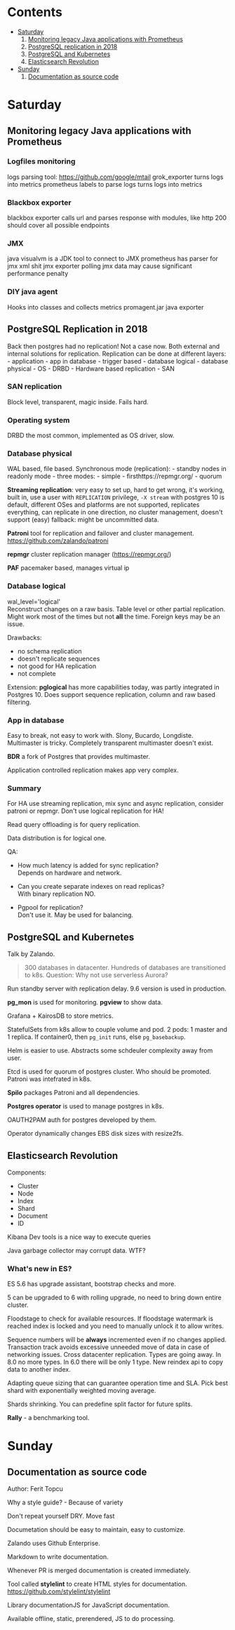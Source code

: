 # Contents
* [Saturday](#saturday)
    1. [Monitoring legacy Java applications with Prometheus](#monitoring-legacy-java-applications-with-prometheus)
    1. [PostgreSQL replication in 2018](#postgresql-replication-in-2018)
    1. [PostgreSQL and Kubernetes](#postgresql-and-kubernetes)
    1. [Elasticsearch Revolution](#elasticsearch-revolution)
* [Sunday](#sunday)
    1. [Documentation as source code](#documentation-as-source-code)

# Saturday

## Monitoring legacy Java applications with Prometheus
### Logfiles monitoring
logs parsing
tool: https://github.com/google/mtail
grok\_exporter turns logs into metrics
prometheus labels to parse logs
turns logs into metrics

### Blackbox exporter

blackbox exporter calls url and parses response with modules, like http 200
should cover all possible endpoints

### JMX
java visualvm is a JDK tool to connect to JMX
prometheus has parser for jmx xml shit
jmx exporter
polling jmx data may cause significant performance penalty
### DIY java agent

Hooks into classes and collects metrics
promagent.jar java exporter


## PostgreSQL Replication in 2018
Back then postgres had no replication! Not a case now.
Both external and internal solutions for replication.
Replication can be done at different layers:
    - application
    - app in database
    - trigger based
    - database logical
    - database physical
    - OS - DRBD
    - Hardware based replication - SAN

### SAN replication
Block level, transparent, magic inside.
Fails hard.

### Operating system
DRBD the most common, implemented as OS driver, slow.

### Database physical
WAL based, file based.
Synchronous mode (replication):
    - standby nodes in readonly mode
    -  three modes:
        - simple
        - firsthttps://repmgr.org/
        - quorum

**Streaming replication**: very easy to set up, hard to get wrong, it's working,
built in, use a user with `REPLICATION` privilege, `-X stream` with postgres 10 is default, different OSes and platforms are not supported,
replicates everything, can replicate in one direction,
no cluster management, doesn't support (easy) fallback: might be uncommitted data.

**Patroni** tool for replication and failover and cluster management.
https://github.com/zalando/patroni

**repmgr** cluster replication manager (https://repmgr.org/)

**PAF** pacemaker based, manages virtual ip

### Database logical
wal\_level='logical'  
Reconstruct changes on a raw basis. Table level or other partial replication. Might work most of the times but not **all** the time. Foreign keys may be an issue.

Drawbacks:
  - no schema replication
  - doesn't replicate sequences
  - not good for HA replication
  - not complete

Extension: **pglogical** has more capabilities today, was partly integrated in Postgres 10. Does support sequence replication, column and raw based filtering.

### App in database
Easy to break, not easy to work with. Slony, Bucardo, Longdiste.
Multimaster is tricky. Completely transparent multimaster doesn't exist.

**BDR** a fork of Postgres that provides multimaster.

Application controlled replication makes app very complex.


### Summary
For HA use streaming replication, mix sync and async replication,
consider patroni or repmgr.
Don't use logical replication for HA!

Read query offloading is for query replication.

Data distribution is for logical one.

QA:
- How much latency is added for sync replication?  
Depends on hardware and network.

- Can you create separate indexes on read replicas?  
With binary replication NO.

- Pgpool for replication?  
Don't use it. May be used for balancing.


## PostgreSQL and Kubernetes

Talk by Zalando.

>300 databases in datacenter. Hundreds of databases are transitioned to k8s.
Question: Why not use serverless Aurora?

Run standby server with replication delay. 9.6 version is used in production.

**pg\_mon** is used for monitoring. **pgview** to show data.

Grafana + KairosDB to store metrics.

StatefulSets from k8s allow to couple volume and pod.
2 pods: 1 master and 1 replica. If container0, then `pg_init` runs, else `pg_basebackup`.

Helm is easier to use. Abstracts some schdeuler complexity away from user.

Etcd is used for quorum of postgres cluster. Who should be promoted.
Patroni was intefrated in k8s.

**Spilo** packages Patroni and all dependencies.

**Postgres operator** is used to manage postgres in k8s.

OAUTH2PAM auth for postgres developed by them.

Operator dynamically changes EBS disk sizes with resize2fs.


## Elasticsearch Revolution

Components:
  - Cluster
  - Node
  - Index
  - Shard
  - Document
  - ID

Kibana Dev tools is a nice way to execute queries

Java garbage collector may corrupt data. WTF?

### What's new in ES?

ES 5.6 has upgrade assistant, bootstrap checks and more.

5 can be upgraded to 6 with rolling upgrade, no need to bring down entire cluster.

Floodstage to check for available resources. If floodstage watermark is reached
index is locked and you need to manually unlock it to allow writes.

Sequence numbers will be **always** incremented even if no changes applied.
Transaction track avoids excessive unneeded move of data in case of networking issues.
Cross datacenter replication. Types are going away. In 8.0 no more types.
In 6.0 there will be only 1 type. New reindex api to copy data to another index.

Adapting queue sizing that can guarantee operation time and SLA.
Pick best shard with exponentially weighted moving average.

Shards shrinking. You can predefine split factor for future splits.

**Rally** - a benchmarking tool.


# Sunday

## Documentation as source code

Author: Ferit Topcu

Why a style guide? - Because of variety

Don't repeat yourself DRY. Move fast

Documetation should be easy to maintain, easy to customize.

Zalando uses Github Enterprise.

Markdown to write documentation.

Whenever PR is merged documentation is created immediately.

Tool called **stylelint** to create HTML styles for documentation. https://github.com/stylelint/stylelint

Library documentationJS for JavaScript documentation.

Available offline, static, prerendered, JS to do processing.
